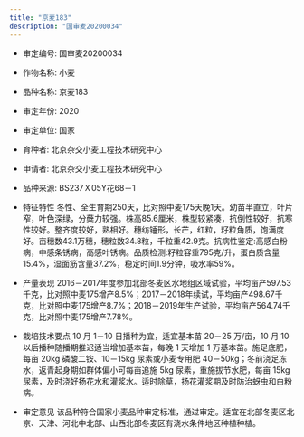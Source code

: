 ```yaml
---
title: "京麦183"
description: "国审麦20200034"
---
```

* 审定编号:  国审麦20200034

*  作物名称:  小麦

*  品种名称:  京麦183

*  审定年份:  2020

*  审定单位:  国家

* 育种者:  北京杂交小麦工程技术研究中心

*  申请者:  北京杂交小麦工程技术研究中心

*  品种来源:  BS237Ｘ05Y花68－1

*  特征特性
冬性、全生育期250天，比对照中麦175天晚1天。幼苗半直立，叶片窄，叶色深绿，分蘖力较强。株高85.6厘米，株型较紧凑，抗倒性较好，抗寒性较好。整齐度较好，熟相好。穗纺锤形，长芒，红粒，籽粒角质，饱满度好。亩穗数43.1万穗，穗粒数34.8粒，千粒重42.9克。抗病性鉴定:高感白粉病，中感条锈病，高感叶锈病。品质检测:籽粒容重795克/升，蛋白质含量15.4%，湿面筋含量37.2%，稳定时间1.9分钟，吸水率59%。

*  产量表现
2016－2017年度参加北部冬麦区水地组区域试验，平均亩产597.53千克，比对照中麦175增产8.5%；2017－2018年续试，平均亩产498.67千克，比对照中麦175增产8.7%；2018－2019年生产试验，平均亩产564.74千克，比对照中麦175增产7.78%。

*  栽培技术要点
10 月 1－10 日播种为宜，适宜基本苗 20－25 万/亩，10 月 10以后播种随播期推迟适当增加基本苗，每晚 1 天增加 1 万基本苗。施足底肥，每亩 20kg 磷酸二铵、10－15kg 尿素或小麦专用肥 40－50kg；冬前浇足冻水，返青起身期如群体偏小可每亩追施 5kg 尿素，重施拔节水肥，每亩 15kg 尿素，及时浇好扬花水和灌浆水。适时除草，扬花灌浆期及时防治蚜虫和白粉病。

*  审定意见
该品种符合国家小麦品种审定标准，通过审定。适宜在北部冬麦区北京、天津、河北中北部、山西北部冬麦区有浇水条件地区种植种植。
